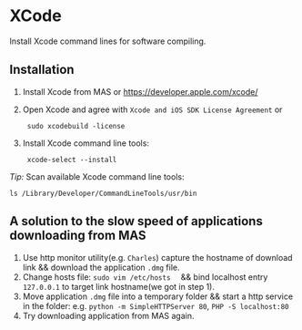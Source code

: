 # XCode

Install Xcode command lines for software compiling.

## Installation

1. Install Xcode from MAS or <https://developer.apple.com/xcode/>
2. Open Xcode and agree with `Xcode and iOS SDK License Agreement` or
	
		sudo xcodebuild -license
	
3. Install Xcode command line tools:

		xcode-select --install

*Tip:* Scan available Xcode command line tools:

	ls /Library/Developer/CommandLineTools/usr/bin

## A solution to the slow speed of applications downloading from MAS

1. Use http monitor utility(e.g. `Charles`) capture the hostname of download link && download the application `.dmg` file.
2. Change hosts file: `sudo vim /etc/hosts  ` && bind localhost entry `127.0.0.1` to target link hostname(we got in step 1).
3. Move application `.dmg` file into a temporary folder && start a http service in the folder: e.g. `python -m SimpleHTTPServer 80`, `PHP -S localhost:80`
4. Try downloading application from MAS again.


